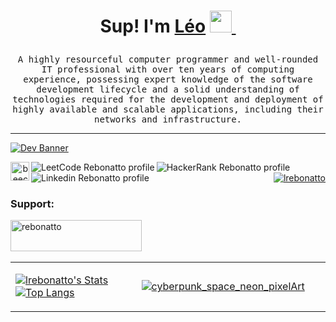 <h1 align="center">
  
 Sup! I'm  [Léo]
  <a href="#">
    <img height="35px" width="35px" src="https://emojis.slackmojis.com/emojis/images/1531849430/4246/blob-sunglasses.gif?1531849430">
  </a>‎
</h1>

<p align="center">
  <samp>A highly resourceful computer programmer and well-rounded IT professional with over ten years of computing experience, possessing expert knowledge of the software development lifecycle and a solid understanding of technologies required for the development and deployment of highly available and scalable applications, including their networks and infrastructure.
  </samp>
</p>

<hr>

[![Dev Banner](https://github.com/LRebonatto/LRebonatto/assets/55560467/0fa6a155-1317-49fe-8951-bc863963950a)](#)

<p align="right">
  <a href="https://www.beecrowd.com.br/judge/pt/profile/328964" target="_blank" rel="noopener noreferrer nofollow">
    <img align="left" src="https://github.com/LRebonatto/LRebonatto/assets/55560467/fcc0ce15-5efb-4bf8-8f4b-97d1efe792e2" height="30" alt="beecrowd Rebonatto profile"/>
  </a>
  <a href="https://leetcode.com/Rebonatto" target="_blank" rel="noopener noreferrer nofollow">
    <img align="left" src="https://img.shields.io/badge/LeetCode-000000?style=for-the-badge&logo=LeetCode&logoColor=#d16c06" alt="LeetCode Rebonatto profile"/>
  </a>
  <a href="https://www.hackerrank.com/profile/leo_comikevizk" target="_blank" rel="noopener noreferrer nofollow">
    <img align="left" src="https://img.shields.io/badge/-Hackerrank-2EC866?style=for-the-badge&logo=HackerRank&logoColor=white" alt="HackerRank Rebonatto profile"/>
  </a>
  <a href="https://www.linkedin.com/in/leonardo-rebonatto/" target="_blank" rel="noopener noreferrer nofollow">
    <img align="left" src="https://img.shields.io/badge/linkedin-%230077B5.svg?style=for-the-badge&logo=linkedin&logoColor=white" alt="Linkedin Rebonatto profile"/>
  </a>
  <a href="#">
    <img src="https://komarev.com/ghpvc/?username=lrebonatto&label=Profile%20views&color=0e75b6&style=flat" alt="lrebonatto" />
  </a>
</p>

<h3 align="centr">Support:</h3>
<p><a href="https://www.buymeacoffee.com/rebonatto"> <img align="left" src="https://cdn.buymeacoffee.com/buttons/v2/default-yellow.png" height="50" width="210" alt="rebonatto" /></a></p><br><br>
<br>

<div align="center">
  <table border="0" style="border: none;">
    <tr>
      <td width="40%"> 
        
  [![lrebonatto's Stats](https://github-readme-stats.vercel.app/api?username=lrebonatto&theme=tokyonight&show_icons=true&hide_border=true&count_private=true)](#)
  [![Top Langs](https://github-readme-stats.vercel.app/api/top-langs/?username=lrebonatto&theme=tokyonight&layout=compact&hide_border=true)](#)
      </td>
      <td>
    [![cyberpunk_space_neon_pixelArt](https://github.com/LRebonatto/LRebonatto/assets/55560467/404fb2e3-55ae-41a6-9797-c085f74c563e)](#)
      </td>
    </tr>
  </table>
</div>


<!-- Definitions -->

[Léo]: https://www.linkedin.com/in/leonardo-rebonatto/
